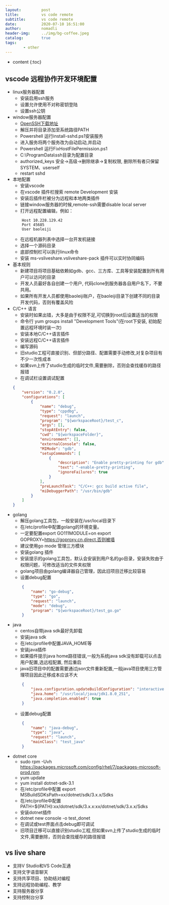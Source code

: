 ```yaml
---
layout:         post
title:          vs code remote
subtitle:       vs code remote
date:           2020-07-10 16:51:00
author:         nomadli
header-img:     ../img/bg-coffee.jpeg
catalog:        true
tags:
        - other
---
```


* content
{:toc}

## vscode 远程协作开发环境配置
- linux服务器配置
    - 安装启用ssh服务
    - 设置允许使用不对称密钥登陆
    - 设置ssh公钥
- window服务器配置
    - [OpenSSH下载地址](https://github.com/PowerShell/Win32-OpenSSH/releases)
    - 解压并将目录添加至系统路径PATH
    - Powershell 运行install-sshd.ps1安装服务
    - 进入服务将两个服务改为自动启动,并启动
    - Powershell 运行FixHostFilePermission.ps1
    - C:\ProgramData\ssh目录为配置目录
    - authorized_keys 安全->高级->删除继承->复制权限, 删除所有者只保留SYSTEM、userself
    - restart sshd
- 本地配置
    - 安装vscode
    - 在vscode 插件栏搜索 remote Development 安装
    - 安装后插件栏被分为远程和本地两类插件
    - 链接window服务器的时候,remote-ssh需要disable local server
    - 打开远程配置编辑，例如：
    ```shell
        Host 10.228.129.42
        Port 45685
        User baoleiji
    ```
    - 在远程机器列表中选择一台开发机链接
    - 选择一个源码目录
    - 底部控制栏可以执行linux命令
    - 安装 ms-vsliveshare.vsliveshare-pack 插件可以实时协同编码
- 基本规则
    - 新建项目将项目基础依赖如gdb、gcc、三方库、工具等安装配置到所有用户可以访问的目录
    - 开发人员最好各自创建一个用户, 代码clone到服务器各自用户名下，不要共用。
    - 如果所有开发人员都使用baoleiji账户，在baoleiji目录下创建不同的目录开发代码，否则有覆盖风险
- C/C++ 语言
    - 安装时如果出错，大多是由于权限不足,可切换到root后设置适当的权限
    - 命令行 yum groups install "Development Tools"(在root下安装, 初始配置远程环境时装一次)
    - 安装本地C/C++语言插件
    - 安装远程C/C++语言插件
    - 编写源码
    - 旧studio工程可直接识别、但部分路径、配置需要手动修改,对复杂项目有不少一次性成本
    - 如果svn上传了studio生成的临时文件,需要删除，否则会查找缓存的路径报错
    - 在调试栏设置调试配置
    ```json
    {
        "version": "0.2.0",
        "configurations": [
            {
                "name": "debug",
                "type": "cppdbg",
                "request": "launch",
                "program": "${workspaceRoot}/test_c",
                "args": [],
                "stopAtEntry": false,
                "cwd": "${workspaceFolder}",
                "environment": [],
                "externalConsole": false,
                "MIMode": "gdb",
                "setupCommands": [
                    {
                        "description": "Enable pretty-printing for gdb",
                        "text": "-enable-pretty-printing",
                        "ignoreFailures": true
                    }
                ],
                "preLaunchTask": "C/C++: gcc build active file",
                "miDebuggerPath": "/usr/bin/gdb"
            }
        ]
    }
    ```
- golang
    - 解压golang工具包，一般安装在/usr/local目录下
    - 在/etc/profile中配置golang的环境变量。
    - 一定要配置export GO111MODULE=on export GOPROXY=https://goproxy.cn,direct,否则被墙
    - 建议使用go mode 管理三方模块
    - 安装golang 插件
    - 安装提示的golang工具包，默认会安装到用户名的go目录，安装失败由于权限问题，可修改适当的文件夹权限
    - golang项目由golang编译器自己管理，因此旧项目迁移比较容易
    - 设置debug配置
    ```json
        {
            "name": "go-debug",
            "type": "go",
            "request": "launch",
            "mode": "debug",
            "program": "${workspaceRoot}/test_go.go"
        }
    ```
- java
    - centos自带java sdk最好先卸载
    - 安装java sdk
    - 在/etc/profile中配置JAVA_HOME等
    - 安装java插件
    - 如果插件提示java home路径错误,一般为系统java sdk没有卸载可以点击用户配置,选远程配置, 然后重启
    - java旧项目中的配置需要通过json文件重新配置,一般java项目使用三方管理项目因此迁移成本应该不大
    ```json
        {
            "java.configuration.updateBuildConfiguration": "interactive",
            "java.home": "/usr/local/java/jdk1.8.0_251",
            "java.completion.enabled": true
        }
    ```
    - 设置debug配置
    ```json
        {
            "name": "java-debug",
            "type": "java",
            "request": "launch",
            "mainClass": "test_java"
        }
    ```
- dotnet core
    - sudo rpm -Uvh https://packages.microsoft.com/config/rhel/7/packages-microsoft-prod.rpm
    - yum update
    - yum install dotnet-sdk-3.1
    - 在/etc/profile中配置 export MSBuildSDKsPath=xx/dotnet/sdk/3.x.x/Sdks
    - 在/etc/profile中配置 PATH=${PATH}:xx/dotnet/sdk/3.x.x:xx/dotnet/sdk/3.x.x/Sdks
    - 安装dotnet插件
    - dotnet new console -o test_donet
    - 在调试或test界面点击debug即可调试
    - 旧项目迁移可以直接识别studio工程,但如果svn上传了studio生成的临时文件,需要删除，否则会查找缓存的路径报错

## vs live share
- 支持V Studio和VS Code互通
- 支持文字语音聊天
- 支持共享项目、协助结对编程
- 支持远程协助编程、教学
- 支持服务器分享
- 支持控制台分享